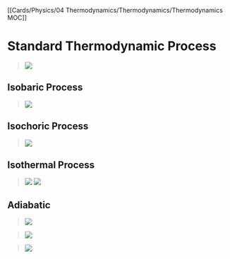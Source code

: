 [[Cards/Physics/04 Thermodynamics/Thermodynamics/Thermodynamics MOC]]
# Standard Thermodynamic Process
>![](https://i.imgur.com/VxsQVCc.png)

## Isobaric Process
>![](https://i.imgur.com/Cw5TjSS.png)

## Isochoric Process
>![](https://i.imgur.com/MwxC5og.png)

## Isothermal Process
>![](https://i.imgur.com/h3kWXfR.png)
>![](https://i.imgur.com/YKBfE5T.png)

## Adiabatic
>![](https://i.imgur.com/KGiCEOe.png)

>![](https://i.imgur.com/mRhmscV.png)

>![](https://i.imgur.com/dFaHTuS.png)
